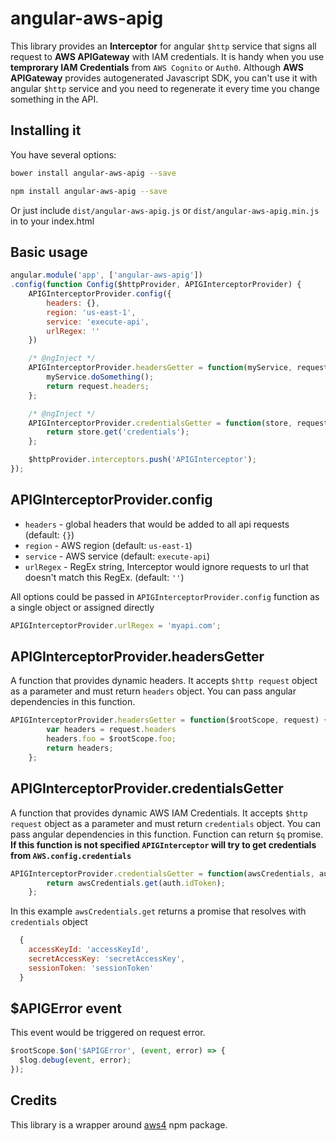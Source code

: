 # angular-aws-apig

This library provides an **Interceptor** for angular `$http` service that signs all request to **AWS APIGateway** with IAM credentials. It is handy when you use **temprorary IAM Credentials** from `AWS Cognito` or `Auth0`. Although **AWS APIGateway** provides autogenerated Javascript SDK, you can't use it with angular `$http` service and you need to regenerate it every time you change something in the API.

## Installing it

You have several options:

````bash
bower install angular-aws-apig --save
````

````bash
npm install angular-aws-apig --save
````

Or just include `dist/angular-aws-apig.js` or `dist/angular-aws-apig.min.js` in to your index.html

## Basic usage

````js
angular.module('app', ['angular-aws-apig'])
.config(function Config($httpProvider, APIGInterceptorProvider) {
	APIGInterceptorProvider.config({
		headers: {},
		region: 'us-east-1',
		service: 'execute-api',
		urlRegex: ''
	})

	/* @ngInject */
	APIGInterceptorProvider.headersGetter = function(myService, request) {
		myService.doSomething();
		return request.headers;
	};

	/* @ngInject */
	APIGInterceptorProvider.credentialsGetter = function(store, request) {
		return store.get('credentials');
	};

	$httpProvider.interceptors.push('APIGInterceptor');
});
````

## APIGInterceptorProvider.config

* `headers` - global headers that would be added to all api requests (default: `{}`)
* `region` - AWS region (default: `us-east-1`)
* `service` - AWS service (default: `execute-api`)
* `urlRegex` - RegEx string, Interceptor would ignore requests to url that doesn't match this RegEx. (default: `''`)

All options could be passed in `APIGInterceptorProvider.config` function as a single object or assigned directly
````js
APIGInterceptorProvider.urlRegex = 'myapi.com';
````

## APIGInterceptorProvider.headersGetter
A function that provides dynamic headers. It accepts `$http request` object as a parameter and must return `headers` object. You can pass angular dependencies in this function.

````js
APIGInterceptorProvider.headersGetter = function($rootScope, request) {
		var headers = request.headers
		headers.foo = $rootScope.foo;
		return headers;
	};
````

## APIGInterceptorProvider.credentialsGetter
A function that provides dynamic AWS IAM Credentials. It accepts `$http request` object as a parameter and must return `credentials` object. You can pass angular dependencies in this function. Function can return `$q` promise.   
**If this function is not specified `APIGInterceptor` will try to get credentials from `AWS.config.credentials`**

````js
APIGInterceptorProvider.credentialsGetter = function(awsCredentials, auth) {
		return awsCredentials.get(auth.idToken);
	};
````

In this example `awsCredentials.get` returns a promise that resolves with `credentials` object
````js
  {
    accessKeyId: 'accessKeyId',
    secretAccessKey: 'secretAccessKey',
    sessionToken: 'sessionToken'
  }
````

## $APIGError event
This event would be triggered on request error.
````js
$rootScope.$on('$APIGError', (event, error) => {
  $log.debug(event, error);
});
````

## Credits
This library is a wrapper around [aws4](https://github.com/mhart/aws4) npm package.
